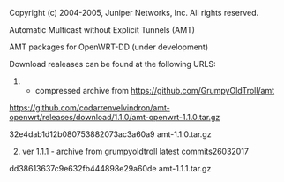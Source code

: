 Copyright (c) 2004-2005, Juniper Networks, Inc.
All rights reserved.

Automatic Multicast without Explicit Tunnels (AMT)

AMT packages for OpenWRT-DD (under development)


Download realeases can be found at the following URLS:

1.  - compressed archive from https://github.com/GrumpyOldTroll/amt

https://github.com/codarrenvelvindron/amt-openwrt/releases/download/1.1.0/amt-openwrt-1.1.0.tar.gz

32e4dab1d12b080753882073ac3a60a9  amt-1.1.0.tar.gz


2. ver 1.1.1  - archive from grumpyoldtroll latest commits26032017 


dd38613637c9e632fb444898e29a60de  amt-1.1.1.tar.gz
